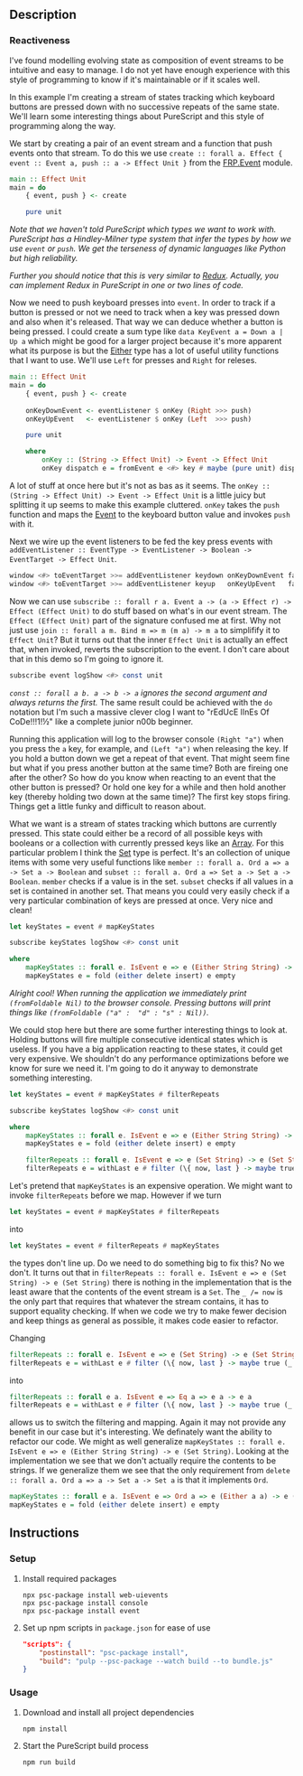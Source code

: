 ## Description
### Reactiveness
I've found modelling evolving state as composition of event streams to be intuitive and easy to manage. I do not yet have enough experience with this style of programming to know if it's maintainable or if it scales well.

In this example I'm creating a stream of states tracking which keyboard buttons are pressed down with no successive repeats of the same state. We'll learn some interesting things about PureScript and this style of programming along the way.

We start by creating a pair of an event stream and a function that push events onto that stream. To do this we use `create :: forall a. Effect { event :: Event a, push :: a -> Effect Unit }` from the [FRP.Event](https://pursuit.purescript.org/packages/purescript-event/1.2.4/docs/FRP.Event) module.
```purescript
main :: Effect Unit
main = do
    { event, push } <- create

    pure unit
```
*Note that we haven't told PureScript which types we want to work with. PureScript has a Hindley-Milner type system that infer the types by how we use `event` or `push`. We get the terseness of dynamic languages like Python but high reliability.*

*Further you should notice that this is very similar to [Redux](https://redux.js.org/). Actually, you can implement Redux in PureScript in one or two lines of code.*

Now we need to push keyboard presses into `event`. In order to track if a button is pressed or not we need to track when a key was pressed down and also when it's released. That way we can deduce whether a button is being pressed. I could create a sum type like `data KeyEvent a = Down a | Up a` which might be good for a larger project because it's more apparent what its purpose is but the [Either](https://pursuit.purescript.org/packages/purescript-either/4.1.1/docs/Data.Either#t:Either) type has a lot of useful utility functions that I want to use. We'll use `Left` for presses and `Right` for releses.
```purescript
main :: Effect Unit
main = do
    { event, push } <- create
    
    onKeyDownEvent <- eventListener $ onKey (Right >>> push)
    onKeyUpEvent   <- eventListener $ onKey (Left  >>> push)

    pure unit

    where
        onKey :: (String -> Effect Unit) -> Event -> Effect Unit
        onKey dispatch e = fromEvent e <#> key # maybe (pure unit) dispatch
```
A lot of stuff at once here but it's not as bas as it seems. The `onKey :: (String -> Effect Unit) -> Event -> Effect Unit` is a little juicy but splitting it up seems to make this example cluttered. `onKey` takes the `push` function and maps the [Event](https://pursuit.purescript.org/packages/purescript-web-events/2.0.1/docs/Web.Event.Internal.Types#t:Event) to the keyboard button value and invokes `push` with it.

Next we wire up the event listeners to be fed the key press events with `addEventListener :: EventType -> EventListener -> Boolean -> EventTarget -> Effect Unit`.
```purescript
window <#> toEventTarget >>= addEventListener keydown onKeyDownEvent false
window <#> toEventTarget >>= addEventListener keyup   onKeyUpEvent   false
```
Now we can use `subscribe :: forall r a. Event a -> (a -> Effect r) -> Effect (Effect Unit)` to do stuff based on what's in our event stream. The `Effect (Effect Unit)` part of the signature confused me at first. Why not just use `join :: forall a m. Bind m => m (m a) -> m a` to simplifify it to `Effect Unit`? But it turns out that the inner `Effect Unit` is actually an effect that, when invoked, reverts the subscription to the event. I don't care about that in this demo so I'm going to ignore it.
```purescript
subscribe event logShow <#> const unit
```
*`const :: forall a b. a -> b -> a` ignores the second argument and always returns the first.*
The same result could be achieved with the `do` notation but I'm such a massive clever clog I want to "rEdUcE lInEs Of CoDe!!!1!½" like a complete junior n00b beginner.

Running this application will log to the browser console `(Right "a")` when you press the `a` key, for example, and `(Left "a")` when releasing the key. If you hold a button down we get a repeat of that event. That might seem fine but what if you press another button at the same time? Both are fireing one after the other? So how do you know when reacting to an event that the other button is pressed? Or hold one key for a while and then hold another key (thereby holding two down at the same time)? The first key stops firing. Things get a little funky and difficult to reason about.

What we want is a stream of states tracking which buttons are currently pressed. This state could either be a record of all possible keys with booleans or a collection with currently pressed keys like an [Array](https://pursuit.purescript.org/builtins/docs/Prim#t:Array). For this particular problem I think the [Set](https://pursuit.purescript.org/packages/purescript-ordered-collections/1.6.1/docs/Data.Set) type is perfect. It's an collection of unique items with some very useful functions like `member :: forall a. Ord a => a -> Set a -> Boolean` and `subset :: forall a. Ord a => Set a -> Set a -> Boolean`. `member` checks if a value is in the set. `subset` checks if all values in a set is contained in another set. That means you could very easily check if a very particular combination of keys are pressed at once. Very nice and clean!
```purescript
let keyStates = event # mapKeyStates

subscribe keyStates logShow <#> const unit

where
    mapKeyStates :: forall e. IsEvent e => e (Either String String) -> e (Set String)
    mapKeyStates e = fold (either delete insert) e empty
```
*Alright cool! When running the application we immediately print `(fromFoldable Nil)` to the browser console. Pressing buttons will print things like `(fromFoldable ("a" :  "d" : "s" : Nil))`.*

We could stop here but there are some further interesting things to look at. Holding buttons will fire multiple consecutive identical states which is useless. If you have a big application reacting to these states, it could get very expensive. We shouldn't do any performance optimizations before we know for sure we need it. I'm going to do it anyway to demonstrate something interesting.
```purescript
let keyStates = event # mapKeyStates # filterRepeats

subscribe keyStates logShow <#> const unit

where
    mapKeyStates :: forall e. IsEvent e => e (Either String String) -> e (Set String)
    mapKeyStates e = fold (either delete insert) e empty

    filterRepeats :: forall e. IsEvent e => e (Set String) -> e (Set String)
    filterRepeats e = withLast e # filter (\{ now, last } -> maybe true (_ /= now) last) <#> _.now
```
Let's pretend that `mapKeyStates` is an expensive operation. We might want to invoke `filterRepeats` before we map. However if we turn
```purescript
let keyStates = event # mapKeyStates # filterRepeats
```
into
```purescript
let keyStates = event # filterRepeats # mapKeyStates
```
the types don't line up. Do we need to do something big to fix this? No we don't. It turns out that in `filterRepeats :: forall e. IsEvent e => e (Set String) -> e (Set String)` there is nothing in the implementation that is the least aware that the contents of the event stream is a `Set`. The `_ /= now` is the only part that requires that whatever the stream contains, it has to support equality checking. If when we code we try to make fewer decision and keep things as general as possible, it makes code easier to refactor.

Changing
```purescript
filterRepeats :: forall e. IsEvent e => e (Set String) -> e (Set String)
filterRepeats e = withLast e # filter (\{ now, last } -> maybe true (_ /= now) last) <#> _.now
```
into
```purescript
filterRepeats :: forall e a. IsEvent e => Eq a => e a -> e a
filterRepeats e = withLast e # filter (\{ now, last } -> maybe true (_ /= now) last) <#> _.now
```
allows us to switch the filtering and mapping. Again it may not provide any benefit in our case but it's interesting. We definately want the ability to refactor our code. We might as well generalize `mapKeyStates :: forall e. IsEvent e => e (Either String String) -> e (Set String)`. Looking at the implementation we see that we don't actually require the contents to be strings. If we generalize them we see that the only requirement from `delete :: forall a. Ord a => a -> Set a -> Set a` is that it implements `Ord`.
```purescript
mapKeyStates :: forall e a. IsEvent e => Ord a => e (Either a a) -> e (Set a)
mapKeyStates e = fold (either delete insert) e empty
```
## Instructions
### Setup
1. Install required packages
    ```
    npx psc-package install web-uievents
    npx psc-package install console
    npx psc-package install event
    ```
1. Set up npm scripts in `package.json` for ease of use
    ```json
    "scripts": {
        "postinstall": "psc-package install",
        "build": "pulp --psc-package --watch build --to bundle.js"
    }
    ```
### Usage
1. Download and install all project dependencies
    ```
    npm install
    ```
1. Start the PureScript build process
    ```
    npm run build
    ```